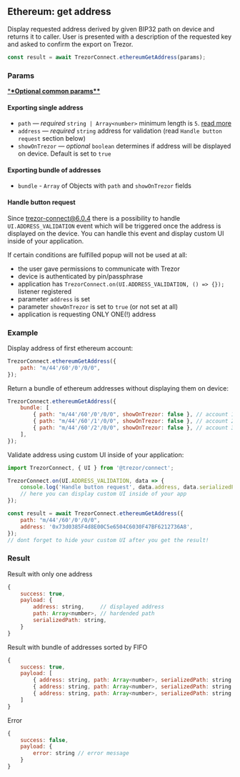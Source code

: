 ## Ethereum: get address

Display requested address derived by given BIP32 path on device and returns it to caller. User is presented with a description of the requested key and asked to confirm the export on Trezor.

```javascript
const result = await TrezorConnect.ethereumGetAddress(params);
```

### Params

[\***\*Optional common params\*\***](commonParams.md)

#### Exporting single address

-   `path` — _required_ `string | Array<number>` minimum length is `5`. [read more](../path.md)
-   `address` — _required_ `string` address for validation (read `Handle button request` section below)
-   `showOnTrezor` — _optional_ `boolean` determines if address will be displayed on device. Default is set to `true`

#### Exporting bundle of addresses

-   `bundle` - `Array` of Objects with `path` and `showOnTrezor` fields

#### Handle button request

Since trezor-connect@6.0.4 there is a possibility to handle `UI.ADDRESS_VALIDATION` event which will be triggered once the address is displayed on the device.
You can handle this event and display custom UI inside of your application.

If certain conditions are fulfilled popup will not be used at all:

-   the user gave permissions to communicate with Trezor
-   device is authenticated by pin/passphrase
-   application has `TrezorConnect.on(UI.ADDRESS_VALIDATION, () => {});` listener registered
-   parameter `address` is set
-   parameter `showOnTrezor` is set to `true` (or not set at all)
-   application is requesting ONLY ONE(!) address

### Example

Display address of first ethereum account:

```javascript
TrezorConnect.ethereumGetAddress({
    path: "m/44'/60'/0'/0/0",
});
```

Return a bundle of ethereum addresses without displaying them on device:

```javascript
TrezorConnect.ethereumGetAddress({
    bundle: [
        { path: "m/44'/60'/0'/0/0", showOnTrezor: false }, // account 1
        { path: "m/44'/60'/1'/0/0", showOnTrezor: false }, // account 2
        { path: "m/44'/60'/2'/0/0", showOnTrezor: false }, // account 3
    ],
});
```

Validate address using custom UI inside of your application:

```javascript
import TrezorConnect, { UI } from '@trezor/connect';

TrezorConnect.on(UI.ADDRESS_VALIDATION, data => {
    console.log('Handle button request', data.address, data.serializedPath);
    // here you can display custom UI inside of your app
});

const result = await TrezorConnect.ethereumGetAddress({
    path: "m/44'/60'/0'/0/0",
    address: '0x73d0385F4d8E00C5e6504C6030F47BF6212736A8',
});
// dont forget to hide your custom UI after you get the result!
```

### Result

Result with only one address

```javascript
{
    success: true,
    payload: {
        address: string,     // displayed address
        path: Array<number>, // hardended path
        serializedPath: string,
    }
}
```

Result with bundle of addresses sorted by FIFO

```javascript
{
    success: true,
    payload: [
        { address: string, path: Array<number>, serializedPath: string }, // account 1
        { address: string, path: Array<number>, serializedPath: string }, // account 2
        { address: string, path: Array<number>, serializedPath: string }  // account 3
    ]
}
```

Error

```javascript
{
    success: false,
    payload: {
        error: string // error message
    }
}
```

